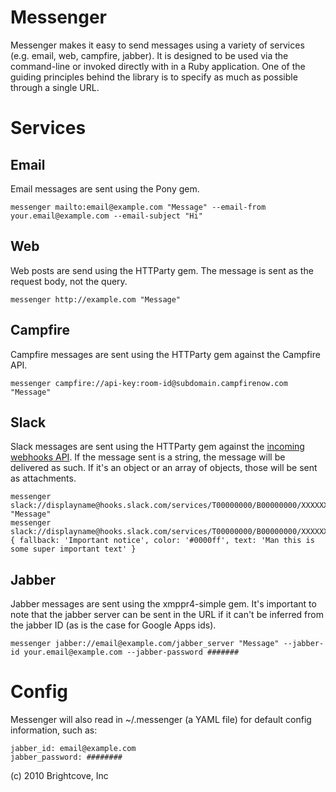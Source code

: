 Messenger
=========

Messenger makes it easy to send messages using a variety of services (e.g. email, web, campfire, jabber). It is designed to be used via the command-line or invoked directly with in a Ruby application. One of the guiding principles behind the library is to specify as much as possible through a single URL.


Services
========

Email
-----

Email messages are sent using the Pony gem.

    messenger mailto:email@example.com "Message" --email-from your.email@example.com --email-subject "Hi"


Web
---

Web posts are send using the HTTParty gem. The message is sent as the request body, not the query.

    messenger http://example.com "Message"


Campfire
--------

Campfire messages are sent using the HTTParty gem against the Campfire API.

    messenger campfire://api-key:room-id@subdomain.campfirenow.com "Message"


Slack
---

Slack messages are sent using the HTTParty gem against the [incoming webhooks API](https://api.slack.com/incoming-webhooks). If the message sent is a string, the message will be delivered
as such. If it's an object or an array of objects, those will be sent as attachments.

    messenger slack://displayname@hooks.slack.com/services/T00000000/B00000000/XXXXXXXXXXXXXXXXXXXXXXXX/#room "Message"
    messenger slack://displayname@hooks.slack.com/services/T00000000/B00000000/XXXXXXXXXXXXXXXXXXXXXXXX/#room { fallback: 'Important notice', color: '#0000ff', text: 'Man this is some super important text' }


Jabber
------

Jabber messages are sent using the xmppr4-simple gem. It's important to note that the jabber server can be sent in the URL if it can't be inferred from the jabber ID (as is the case for Google Apps ids).

    messenger jabber://email@example.com/jabber_server "Message" --jabber-id your.email@example.com --jabber-password #######


Config
======

Messenger will also read in ~/.messenger (a YAML file) for default config information, such as:

    jabber_id: email@example.com
    jabber_password: ########


(c) 2010 Brightcove, Inc
